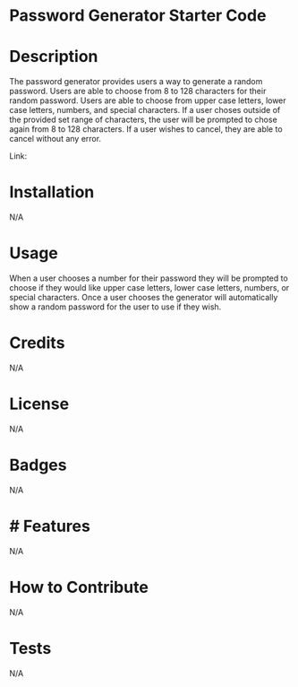 # Password Generator Starter Code


# Description
The password generator provides users a way to generate a random password. Users are able to choose from 8 to 128 characters for their random password. Users are able to choose from upper case letters, lower case letters, numbers, and special characters. If a user choses outside of the provided set range of characters, the user will be prompted to chose again from 8 to 128 characters. If a user wishes to cancel, they are able to cancel without any error. 

Link: 

# Installation
N/A

# Usage
When a user chooses a number for their password they will be prompted to choose if they would like upper case letters, lower case letters, numbers, or special characters. Once a user chooses the generator will automatically show a random password for the user to use if they wish. 

# Credits
N/A

# License
N/A

# Badges
N/A

# # Features
N/A

# How to Contribute
N/A

# Tests
N/A

